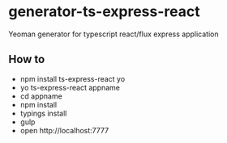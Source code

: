 # generator-ts-express-react

Yeoman generator for typescript react/flux express application

## How to
* npm install ts-express-react yo
* yo ts-express-react appname
* cd appname
* npm install
* typings install
* gulp
* open http://localhost:7777



